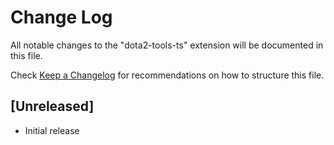 # Change Log

All notable changes to the "dota2-tools-ts" extension will be documented in this file.

Check [Keep a Changelog](http://keepachangelog.com/) for recommendations on how to structure this file.

## [Unreleased]

- Initial release